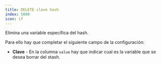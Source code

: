 ```yaml
---
title: DELETE clave hash
index: 5000
icon: if
---
```


Elimina una variable específica del hash.

Para ello hay que completar el siguiente campo de la configuración:

- **Clave** - En la columna `value` hay que indicar cual es la variable que se desea borrar del stash.
